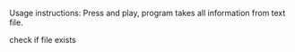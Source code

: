 Usage instructions:
Press and play, program takes all information from text file.

check if file exists
